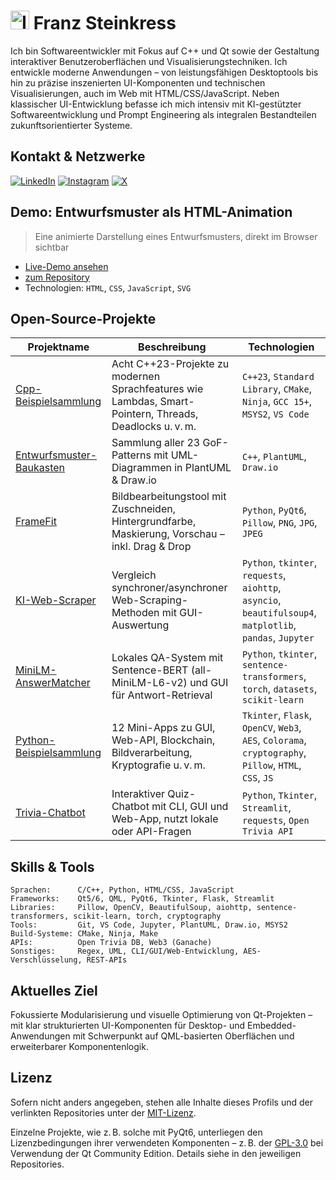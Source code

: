 <!-- Profil-README für https://github.com/franzsteinkress -->

# <img src="https://raw.githubusercontent.com/franzsteinkress/franzsteinkress/main/resources/fs.ico" width="30" alt="Icon" /> Franz Steinkress

Ich bin Softwareentwickler mit Fokus auf C++ und Qt sowie der Gestaltung interaktiver Benutzeroberflächen und Visualisierungstechniken.
Ich entwickle moderne Anwendungen – von leistungsfähigen Desktoptools bis hin zu präzise inszenierten UI-Komponenten und technischen Visualisierungen, auch im Web mit HTML/CSS/JavaScript.
Neben klassischer UI-Entwicklung befasse ich mich intensiv mit KI-gestützter Softwareentwicklung und Prompt Engineering als integralen Bestandteilen zukunftsorientierter Systeme.

## Kontakt & Netzwerke

[![LinkedIn](https://img.shields.io/badge/LinkedIn-0077B5?logo=linkedin&logoColor=white)](https://www.linkedin.com/in/franzsteinkress)  [![Instagram](https://img.shields.io/badge/Instagram-E4405F?logo=instagram&logoColor=white)](https://www.instagram.com/franzsteinkress)  [![X](https://img.shields.io/badge/X-000000?logo=twitter&logoColor=white)](https://x.com/franzsteinkress)


## Demo: Entwurfsmuster als HTML-Animation

> Eine animierte Darstellung eines Entwurfsmusters, direkt im Browser sichtbar

* [Live-Demo ansehen](https://franzsteinkress.github.io/Entwurfsmuster-Baukasten/html-visuals/proxy/index.html)
* [zum Repository](https://github.com/franzsteinkress/Entwurfsmuster-Baukasten)
* Technologien: `HTML`, `CSS`, `JavaScript`, `SVG`

## Open-Source-Projekte

| Projektname | Beschreibung | Technologien |
|-------------|--------------|--------------|
| [Cpp-Beispielsammlung](https://github.com/franzsteinkress/Cpp-Beispielsammlung) | Acht C++23-Projekte zu modernen Sprachfeatures wie Lambdas, Smart-Pointern, Threads, Deadlocks u. v. m. | `C++23`, `Standard Library`, `CMake`, `Ninja`, `GCC 15+`, `MSYS2`, `VS Code` |
| [Entwurfsmuster-Baukasten](https://github.com/franzsteinkress/Entwurfsmuster-Baukasten) | Sammlung aller 23 GoF-Patterns mit UML-Diagrammen in PlantUML & Draw.io | `C++`, `PlantUML`, `Draw.io` |
| [FrameFit](https://github.com/franzsteinkress/FrameFit) | Bildbearbeitungstool mit Zuschneiden, Hintergrundfarbe, Maskierung, Vorschau – inkl. Drag & Drop | `Python`, `PyQt6`, `Pillow`, `PNG`, `JPG`, `JPEG` |
| [KI-Web-Scraper](https://github.com/franzsteinkress/KI-Web-Scraper) | Vergleich synchroner/asynchroner Web-Scraping-Methoden mit GUI-Auswertung | `Python`, `tkinter`, `requests`, `aiohttp`, `asyncio`, `beautifulsoup4`, `matplotlib`, `pandas`, `Jupyter` |
| [MiniLM-AnswerMatcher](https://github.com/franzsteinkress/MiniLM-AnswerMatcher) | Lokales QA-System mit Sentence-BERT (all-MiniLM-L6-v2) und GUI für Antwort-Retrieval | `Python`, `tkinter`, `sentence-transformers`, `torch`, `datasets`, `scikit-learn` |
| [Python-Beispielsammlung](https://github.com/franzsteinkress/Python-Beispielsammlung) | 12 Mini-Apps zu GUI, Web-API, Blockchain, Bildverarbeitung, Kryptografie u. v. m. | `Tkinter`, `Flask`, `OpenCV`, `Web3`, `AES`, `Colorama`, `cryptography`, `Pillow`, `HTML`, `CSS`, `JS` |
| [Trivia-Chatbot](https://github.com/franzsteinkress/Trivia-Chatbot) | Interaktiver Quiz-Chatbot mit CLI, GUI und Web-App, nutzt lokale oder API-Fragen | `Python`, `Tkinter`, `Streamlit`, `requests`, `Open Trivia API` |

## Skills & Tools

```text
Sprachen:      C/C++, Python, HTML/CSS, JavaScript
Frameworks:    Qt5/6, QML, PyQt6, Tkinter, Flask, Streamlit
Libraries:     Pillow, OpenCV, BeautifulSoup, aiohttp, sentence-transformers, scikit-learn, torch, cryptography
Tools:         Git, VS Code, Jupyter, PlantUML, Draw.io, MSYS2
Build-Systeme: CMake, Ninja, Make
APIs:          Open Trivia DB, Web3 (Ganache)
Sonstiges:     Regex, UML, CLI/GUI/Web-Entwicklung, AES-Verschlüsselung, REST-APIs
```

## Aktuelles Ziel

Fokussierte Modularisierung und visuelle Optimierung von Qt-Projekten – mit klar strukturierten UI-Komponenten für Desktop- und Embedded-Anwendungen mit Schwerpunkt auf QML-basierten Oberflächen und erweiterbarer Komponentenlogik.

## Lizenz

Sofern nicht anders angegeben, stehen alle Inhalte dieses Profils und der verlinkten Repositories unter der [MIT-Lizenz](https://opensource.org/licenses/MIT).

Einzelne Projekte, wie z. B. solche mit PyQt6, unterliegen den Lizenzbedingungen ihrer verwendeten Komponenten – z. B. der [GPL-3.0](https://www.gnu.org/licenses/gpl-3.0.html) bei Verwendung der Qt Community Edition. Details siehe in den jeweiligen Repositories.
